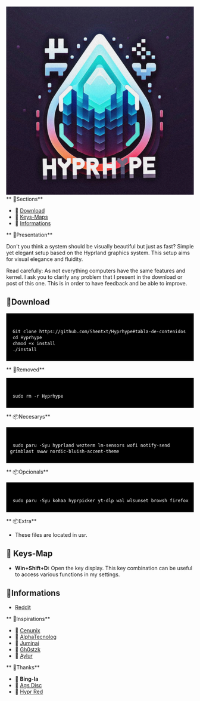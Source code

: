 ![Logotype](/assets/logotype.jpg "a logo")
** 🌿Sections**

- 🌸 [Download](https://github.com/Shentxt/Hyprhype/tree/master#download)
- 🌸 [Keys-Maps](https://github.com/Shentxt/Hyprhype/tree/master#keys-map)
- 🌸 [Informations](https://github.com/Shentxt/Hyprhype/tree/master#inpirations-and-contacts)

** 🌿Presentation**

Don't you think a system should be visually beautiful but just as fast? Simple yet elegant setup based on the Hyprland graphics system. 
This setup aims for visual elegance and fluidity.

Read carefully: As not everything computers have the same features and kernel. I ask you to clarify any problem that I present in the download or post of this one. This is in order to have feedback and be able to improve.

## 💾Download

<div style="background-color: black; color: white; padding: 10px;">
<pre><code>
 Git clone https://github.com/Shentxt/Hyprhype#tabla-de-contenidos
 cd Hyprhype
 chmod +x install
 ./install
</code></pre>
</div>

** 💾Removed**

<div style="background-color: black; color: white; padding: 10px;">
<pre><code>
 sudo rm -r Hyprhype
</code></pre>
</div>

** 📦Necesarys**

<div style="background-color: black; color: white; padding: 10px;">
<pre><code>
 sudo paru -Syu hyprland wezterm lm-sensors wofi notify-send grimblast swww nordic-bluish-accent-theme
</code></pre>
</div>

** 📦Opcionals**

<div style="background-color: black; color: white; padding: 10px;">
<pre><code>
 sudo paru -Syu kohaa hyprpicker yt-dlp wal wlsunset browsh firefox
</code></pre>
</div>

** 📦Extra**

- These files are located in usr.

## 󰦅 Keys-Map

- **Win+Shift+D:** Open the key display. This key combination can be useful to access various functions in my settings.

## 🌿Informations

- [Reddit](https://www.reddit.com/user/ProfessionLower9249)

** 🌿Inspirations**

- 🌸 [Cenunix](https://github.com/cenunix)
- 🌸 [AlphaTecnolog](https://github.com/AlphaTechnolog/dotfiles)
- 🌸 [Juminai](https://github.com/juminai/dotfiles)
- 🌸 [Gh0stzk](https://github.com/gh0stzk/dotfiles)
- 🌸 [Aylur](https://github.com/Aylur/dotfiles)

** 🌿Thanks**

- 🌸 **Bing-Ia**
- 🌸 [Ags Disc](https://discord.com/channels/1143610930542944377/1143612651759489054)
- 🌸 [Hypr Red](https://www.reddit.com/r/hyprland/)
